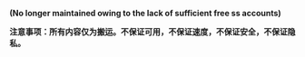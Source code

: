 **(No longer maintained owing to the lack of sufficient free ss accounts)**

**注意事项：所有内容仅为搬运。不保证可用，不保证速度，不保证安全，不保证隐私。**
